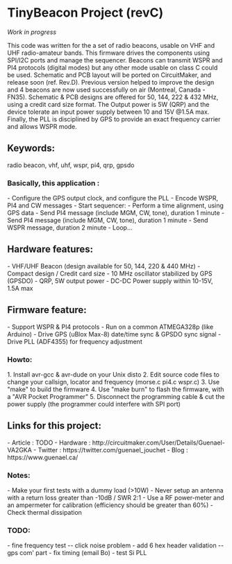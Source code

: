 # TinyBeacon Project (revC)

*Work in progress*

This code was written for the a set of radio beacons, usable on VHF and UHF radio-amateur bands. This firmware drives the components using SPI/I2C ports and manage the sequencer. Beacons can transmit WSPR and PI4 protocols (digital modes) but any other mode usable on class C could be used.
Schematic and PCB layout will be ported on CircuitMaker, and release soon (ref. Rev.D). Previous version helped to improve the design and 4 beacons are now used successfully on air (Montreal, Canada - FN35).
Schematic & PCB designs are offered for 50, 144, 222 & 432 MHz, using a credit card size format. The Output power is 5W (QRP) and the device tolerate an input power supply between 10 and 15V @1.5A max. Finally, the PLL is disciplined by GPS to provide an exact frequency carrier and allows WSPR mode.

<h2>Keywords:</h2>
radio beacon, vhf, uhf, wspr, pi4, qrp, gpsdo

<h3>Basically, this application :</h3>
- Configure the GPS output clock, and configure the PLL
- Encode WSPR, PI4 and CW messages
- Start sequencer:
  - Perform a time alignment, using GPS data
  - Send PI4 message (include MGM, CW, tone), duration 1 minute
  - Send PI4 message (include MGM, CW, tone), duration 1 minute
  - Send WSPR message, duration 2 minute
  - Loop...

<h2>Hardware features:</h2>
- VHF/UHF Beacon (design available for 50, 144, 220 & 440 MHz)
- Compact design / Credit card size
- 10 MHz oscillator stabilized by GPS (GPSDO)
- QRP, 5W output power
- DC-DC Power supply within 10-15V, 1.5A max

<h2>Firmware feature:</h2>
- Support WSPR & PI4 protocols
- Run on a common ATMEGA328p (like Arduino)
- Drive GPS (uBlox Max-8) date/time sync & GPSDO sync signal
- Drive PLL (ADF4355) for frequency adjustment

<h3>Howto:</h3>
1. Install avr-gcc & avr-dude on your Unix disto
2. Edit source code files to change your callsign, locator and frequency (morse.c pi4.c wspr.c)
3. Use "make" to build the firmware
4. Use "make burn" to flash the firmware, with a "AVR Pocket Programmer"
5. Disconnect the programming cable & cut the power supply (the programmer could interfere with SPI port)

<h2>Links for this project:</h2>
- Article : TODO
- Hardware : http://circuitmaker.com/User/Details/Guenael-VA2GKA
- Twitter : https://twitter.com/guenael_jouchet
- Blog : https://www.guenael.ca/

<h3>Notes:</h3>
- Make your first tests with a dummy load (>10W)
- Never setup an antenna with a return loss greater than -10dB / SWR 2:1
- Use a RF power-meter and an ampermeter for calibration (efficiency should be greater than 60%)
- Check thermal dissipation

<h3>TODO:</h3>
- fine frequency test -- click noise problem
- add 6 hex header validation -- gps com' part
- fix timing (email Bo)
- test Si PLL
